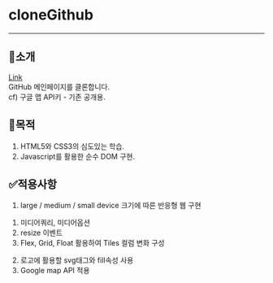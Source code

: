 # cloneGithub
---
## 🎤소개   
[Link](https://bit.ly/3m6FXiw)   
GitHub 메인페이지를 클론합니다.   
cf) 구글 맵 API키 - 기존 공개용.   

## 🥅목적
1. HTML5와 CSS3의 심도있는 학습.
2. Javascript를 활용한 순수 DOM 구현.

## ✅적용사항
1. large / medium / small device 크기에 따른 반응형 웹 구현
  1) 미디어쿼리, 미디어옵션
  2) resize 이벤트
  3) Flex, Grid, Float 활용하여 Tiles 컬럼 변화 구성
2. 로고에 활용할 svg태그와 fill속성 사용
3. Google map API 적용
